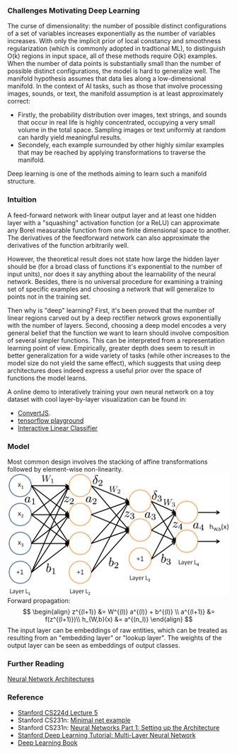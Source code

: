 ### Challenges Motivating Deep Learning
The curse of dimensionality: the number of possible distinct configurations of a set of variables increases exponentially as the number of variables increases.
With only the implicit prior of local constancy and smoothness regularization (which is commonly adopted in tradtional ML), to distinguish O(k) regions in input space, all of these methods require O(k) examples. When the number of data points is substantially small than the number of possible distinct configurations, the model is hard to generalize well.
The manifold hypothesis assumes that data lies along a low-dimensional manifold. In the context of AI tasks, such as those that involve processing images, sounds, or text, the manifold assumption is at least approximately correct: 
* Firstly, the probability distribution over images, text strings, and sounds that occur in real life is highly concentrated, occupying a very small volume in the total space. Sampling images or text uniformly at random can hardly yield meaningful results.
* Secondely, each example surrounded by other highly similar examples that may be reached by applying transformations to traverse the manifold.

Deep learning is one of the methods aiming to learn such a manifold structure.
### Intuition
A feed-forward network with linear output layer and at least one hidden layer with a "squashing" activation function (or a ReLU) can approximate any Borel measurable function from one finite dimensional space to another. The derivatives of the feedforward network can also approximate the derivatives of the function arbitrarily well. 

However, the theoretical result does not state how large the hidden layer should be (for a broad class of functions it's exponential to the number of input units), nor does it say anything about the learnability of the neural network. Besides, there is no universal procedure for examining a training set of specific examples and choosing a network that will generalize to points not in the training set.

Then why is "deep" learning? First, it's been proved that the number of linear regions carved out by a deep rectifier network grows exponentially with the number of layers. Second, choosing a deep model encodes a very general belief that the function we want to learn should involve composition of several simpler functions. This can be interpreted from a representation learning point of view. Empirically, greater depth does seem to result in better generalization for a wide variety of tasks (while other increases to the model size do not yield the same effect), which suggests that using deep architectures does indeed express a useful prior over the space of functions the model learns.

A online demo to interatively training your own neural network on a toy dataset with cool layer-by-layer visualization can be found in: 
* [ConvertJS](http://cs.stanford.edu/people/karpathy/convnetjs/demo/classify2d.html).
* [tensorflow playground](http://playground.tensorflow.org/)
* [Interactive Linear Classifier](http://vision.stanford.edu/teaching/cs231n-demos/linear-classify/)

### Model
Most common design involves the stacking of affine transformations followed by element-wise non-linearity.
![img](resources/nn.png)
Forward propagation:
$$
\begin{align}
z^{(l+1)} &= W^{(l)} a^{(l)} + b^{(l)}   \\
a^{(l+1)} &= f(z^{(l+1)})\\
h_{W,b}(x) &= a^{(n_l)}
\end{align}
$$
The input layer can be embeddings of raw entities, which can be treated as resulting from an "embedding layer" or "lookup layer". The weights of the output layer can be seen as embeddings of output classes.

### Further Reading
[Neural Network Architectures](https://culurciello.github.io/tech/2016/06/04/nets.html)




### Reference
- [Stanford CS224d Lecture 5](http://cs224d.stanford.edu/lectures/CS224d-Lecture5.pdf)
- Stanford CS231n: [Minimal net example](http://cs231n.github.io/neural-networks-case-study/)
- Stanford CS231n: [Neural Networks Part 1: Setting up the Architecture](http://cs231n.github.io/neural-networks-1/#intro)
- [Stanford Deep Learning Tutorial: Multi-Layer Neural Network](http://ufldl.stanford.edu/tutorial/supervised/MultiLayerNeuralNetworks/)
- [Deep Learning Book](http://www.deeplearningbook.org/)
